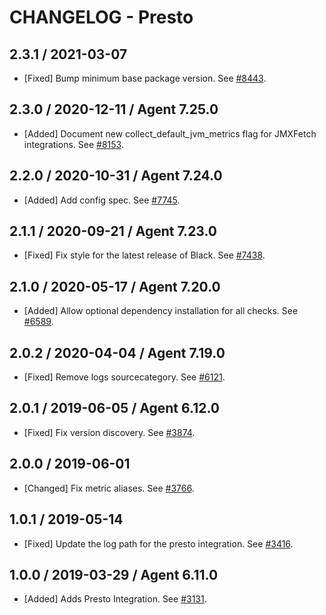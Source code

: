 # CHANGELOG - Presto

## 2.3.1 / 2021-03-07

* [Fixed] Bump minimum base package version. See [#8443](https://github.com/DataDog/integrations-core/pull/8443).

## 2.3.0 / 2020-12-11 / Agent 7.25.0

* [Added] Document new collect_default_jvm_metrics flag for JMXFetch integrations. See [#8153](https://github.com/DataDog/integrations-core/pull/8153).

## 2.2.0 / 2020-10-31 / Agent 7.24.0

* [Added] Add config spec. See [#7745](https://github.com/DataDog/integrations-core/pull/7745).

## 2.1.1 / 2020-09-21 / Agent 7.23.0

* [Fixed] Fix style for the latest release of Black. See [#7438](https://github.com/DataDog/integrations-core/pull/7438).

## 2.1.0 / 2020-05-17 / Agent 7.20.0

* [Added] Allow optional dependency installation for all checks. See [#6589](https://github.com/DataDog/integrations-core/pull/6589).

## 2.0.2 / 2020-04-04 / Agent 7.19.0

* [Fixed] Remove logs sourcecategory. See [#6121](https://github.com/DataDog/integrations-core/pull/6121).

## 2.0.1 / 2019-06-05 / Agent 6.12.0

* [Fixed] Fix version discovery. See [#3874](https://github.com/DataDog/integrations-core/pull/3874).

## 2.0.0 / 2019-06-01

* [Changed] Fix metric aliases. See [#3766](https://github.com/DataDog/integrations-core/pull/3766).

## 1.0.1 / 2019-05-14

* [Fixed] Update the log path for the presto integration. See [#3416](https://github.com/DataDog/integrations-core/pull/3416).

## 1.0.0 / 2019-03-29 / Agent 6.11.0

* [Added] Adds Presto Integration. See [#3131](https://github.com/DataDog/integrations-core/pull/3131).

